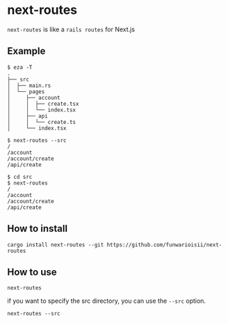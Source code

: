 # next-routes

`next-routes` is like a `rails routes` for Next.js

## Example

```shell
$ eza -T
.
├── src
│  ├── main.rs
│  └── pages
│     ├── account
│     │  ├── create.tsx
│     │  └── index.tsx
│     ├── api
│     │  └── create.ts
│     └── index.tsx

$ next-routes --src
/
/account
/account/create
/api/create

$ cd src
$ next-routes
/
/account
/account/create
/api/create
```

## How to install

```shell
cargo install next-routes --git https://github.com/funwarioisii/next-routes
```

## How to use

```shell
next-routes
```

if you want to specify the src directory, you can use the `--src` option.

```shell
next-routes --src
```
